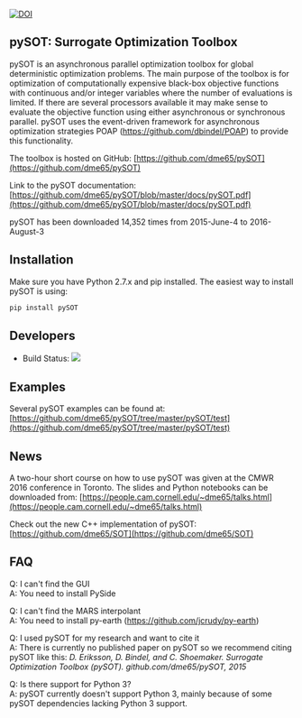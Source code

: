 [![DOI](https://zenodo.org/badge/36836292.svg)](https://zenodo.org/badge/latestdoi/36836292)  
## pySOT: Surrogate Optimization Toolbox

pySOT is an asynchronous parallel optimization toolbox for global deterministic 
optimization problems. The main purpose of the toolbox is for optimization of 
computationally expensive black-box objective functions with continuous and/or 
integer variables where the number of evaluations is limited. If there are several 
processors available it may make sense to evaluate the objective function using 
either asynchronous or synchronous parallel. pySOT uses the event-driven framework 
for asynchronous optimization strategies POAP (https://github.com/dbindel/POAP) 
to provide this functionality.

The toolbox is hosted on GitHub: [https://github.com/dme65/pySOT](https://github.com/dme65/pySOT)

Link to the pySOT documentation: [https://github.com/dme65/pySOT/blob/master/docs/pySOT.pdf](https://github.com/dme65/pySOT/blob/master/docs/pySOT.pdf)

pySOT has been downloaded 14,352 times from 2015-June-4 to 2016-August-3

## Installation

Make sure you have Python 2.7.x and pip installed. The easiest way to 
install pySOT is using: 

``` bash
pip install pySOT
```

## Developers
* Build Status: <a href="https://travis-ci.org/dme65/pySOT">
<img src="https://travis-ci.org/dme65/pySOT.svg?branch=master"/></a>

## Examples
Several pySOT examples can be found at: 
[https://github.com/dme65/pySOT/tree/master/pySOT/test](https://github.com/dme65/pySOT/tree/master/pySOT/test)

## News
A two-hour short course on how to use pySOT was given at the CMWR 2016 
conference in Toronto. The slides and Python notebooks can be downloaded from: 
[https://people.cam.cornell.edu/~dme65/talks.html](https://people.cam.cornell.edu/~dme65/talks.html)

Check out the new C++ implementation of pySOT: [https://github.com/dme65/SOT](https://github.com/dme65/SOT)

## FAQ

Q: I can't find the GUI  
A: You need to install PySide

Q: I can't find the MARS interpolant  
A: You need to install py-earth (https://github.com/jcrudy/py-earth)

Q: I used pySOT for my research and want to cite it  
A: There is currently no published paper on pySOT so we recommend citing 
pySOT like this: *D. Eriksson, D. Bindel, and C. Shoemaker. Surrogate 
Optimization Toolbox (pySOT). github.com/dme65/pySOT, 2015*

Q: Is there support for Python 3?  
A: pySOT currently doesn't support Python 3, mainly because of some pySOT dependencies lacking Python 3 support.
